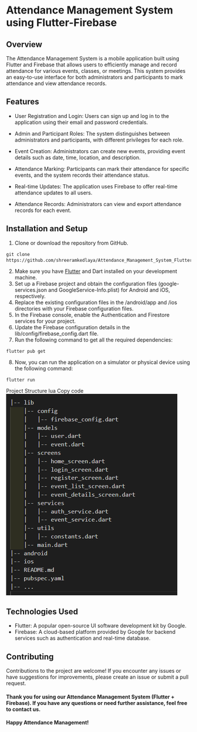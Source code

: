 # Attendance Management System using Flutter-Firebase
## Overview
The Attendance Management System is a mobile application built using Flutter and Firebase that allows users to efficiently manage and record attendance for various events, classes, or meetings. This system provides an easy-to-use interface for both administrators and participants to mark attendance and view attendance records.

## Features
 - User Registration and Login: Users can sign up and log in to the application using their email and password credentials.

 - Admin and Participant Roles: The system distinguishes between administrators and participants, with different privileges for each role.

 - Event Creation: Administrators can create new events, providing event details such as date, time, location, and description.

 - Attendance Marking: Participants can mark their attendance for specific events, and the system records their attendance status.

 - Real-time Updates: The application uses Firebase to offer real-time attendance updates to all users.

 - Attendance Records: Administrators can view and export attendance records for each event.

## Installation and Setup
1.  Clone or download the repository from GitHub.
   ```
   git clone https://github.com/shreeramkedlaya/Attendance_Management_System_Flutter_Firebase.git
   ```
2. Make sure you have [Flutter](https://docs.flutter.dev/) and Dart installed on your development machine.
3. Set up a Firebase project and obtain the configuration files (google-services.json and GoogleService-Info.plist) for Android and iOS, respectively.
4. Replace the existing configuration files in the /android/app and /ios directories with your Firebase configuration files.
5. In the Firebase console, enable the Authentication and Firestore services for your project.
6. Update the Firebase configuration details in the lib/config/firebase_config.dart file.
7. Run the following command to get all the required dependencies:
``````
flutter pub get
``````
8. Now, you can run the application on a simulator or physical device using the following command:
``````
flutter run
``````
Project Structure
lua
Copy code
![Alt text](image.png)
<!-- |-- lib
    |-- config
    |   |-- firebase_config.dart
    |-- models
    |   |-- user.dart
    |   |-- event.dart
    |-- screens
    |   |-- home_screen.dart
    |   |-- login_screen.dart
    |   |-- register_screen.dart
    |   |-- event_list_screen.dart
    |   |-- event_details_screen.dart
    |-- services
    |   |-- auth_service.dart
    |   |-- event_service.dart
    |-- utils
    |   |-- constants.dart
    |-- main.dart
|-- android
|-- ios
|-- README.md
|-- pubspec.yaml
|-- ... -->

## Technologies Used
- Flutter: A popular open-source UI software development kit by Google.
- Firebase: A cloud-based platform provided by Google for backend services such as authentication and real-time database.

## Contributing
Contributions to the project are welcome! If you encounter any issues or have suggestions for improvements, please create an issue or submit a pull request.

#### Thank you for using our Attendance Management System (Flutter + Firebase). If you have any questions or need further assistance, feel free to contact us.

#### Happy Attendance Management!